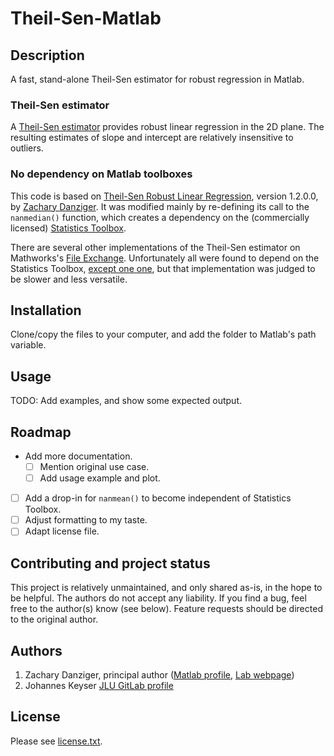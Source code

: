 # Theil-Sen-Matlab

## Description

A fast, stand-alone Theil-Sen estimator for robust regression in Matlab.

### Theil-Sen estimator

A [Theil-Sen estimator](https://en.wikipedia.org/wiki/Theil%E2%80%93Sen_estimator) provides robust linear regression in the 2D plane.
The resulting estimates of slope and intercept are relatively insensitive to outliers.

### No dependency on Matlab toolboxes

This code is based on [Theil-Sen Robust Linear Regression](https://mathworks.com/matlabcentral/fileexchange/48294-theil-sen-robust-linear-regression), version 1.2.0.0, by [Zachary Danziger](https://mathworks.com/matlabcentral/profile/authors/1044524).
It was modified mainly by re-defining its call to the `nanmedian()` function, which creates a dependency on the (commercially licensed) [Statistics Toolbox](https://mathworks.com/products/statistics.html).

There are several other implementations of the Theil-Sen estimator on Mathworks's [File Exchange](https://mathworks.com/matlabcentral/fileexchange).
Unfortunately all were found to depend on the Statistics Toolbox, [except one one](https://mathworks.com/matlabcentral/fileexchange/43135-regression-utilities), but that implementation was judged to be slower and less versatile.

## Installation

Clone/copy the files to your computer, and add the folder to Matlab's path variable.

## Usage

TODO: Add examples, and show some expected output.

## Roadmap

- Add more documentation.
    - [ ] Mention original use case.
    - [ ] Add usage example and plot.
- [ ] Add a drop-in for `nanmean()` to become independent of Statistics Toolbox.
- [ ] Adjust formatting to my taste.
- [ ] Adapt license file.

## Contributing and project status

This project is relatively unmaintained, and only shared as-is, in the hope to be helpful.
The authors do not accept any liability.
If you find a bug, feel free to the author(s) know (see below).
Feature requests should be directed to the original author.

## Authors

1. Zachary Danziger, principal author ([Matlab profile](https://de.mathworks.com/matlabcentral/profile/authors/1044524), [Lab webpage](https://anil.fiu.edu/))
2. Johannes Keyser [JLU GitLab profile](@jkeyser)

## License

Please see [license.txt](license.txt).
